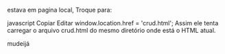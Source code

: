 
estava em pagina local, Troque para:

javascript
Copiar
Editar
window.location.href = 'crud.html';
Assim ele tenta carregar o arquivo crud.html do mesmo diretório onde está o HTML atual.

mudeijá